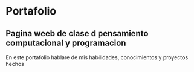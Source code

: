 # Portafolio
## Pagina weeb de clase d pensamiento computacional y programacion


En este portafolio hablare de mis habilidades, conocimientos y proyectos hechos   <br>
